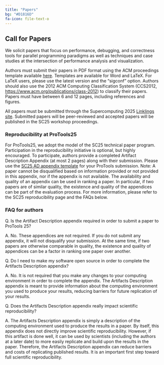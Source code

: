 ```yaml
---
title: "Papers"
bg: "#D1816D"
fa-icon: file-text-o
---
```


## Call for Papers

We solicit papers that focus on performance, debugging, and correctness tools
for parallel programming paradigms as well as techniques and case studies at
the intersection of performance analysis and visualization.

Authors must submit their papers in PDF format using the ACM proceedings
template available [here](https://www.acm.org/publications/proceedings-template).
Templates are available for Word and LaTeX.
For LaTeX users, please use the latest version and the “sigconf” option.
Authors should also use the 2012 ACM Computing Classification System (CCS2012,
https://www.acm.org/publications/class-2012) to classify their papers.
Papers must have between 6 and 12 pages, including references and figures.

All papers must be submitted through the Supercomputing 2025 [Linklings site](https://submissions.supercomputing.org/).
Submitted papers will be peer-reviewed and accepted papers will be published
in the SC25 workshop proceedings.


### Reproducibility at ProTools25

For ProTools25, we adopt the model of the SC25 technical paper program. Participation in the reproducibility initiative is optional, but highly encouraged. To participate, authors provide a completed Artifact Description Appendix (at most 2 pages) along with their submission. Please use the [SC25 AD appendix template](https://github.com/weidendo/sc25-repro) for your ProTools submission.
Note: A paper cannot be disqualified based on information provided or not provided in this appendix, nor if the appendix is not available. The availability and quality of an appendix can be used in ranking a paper. In particular, if two papers are of similar quality, the existence and quality of the appendices can be part of the evaluation process.
For more information, please refer to the SC25 reproducibility page and the FAQs below.

### FAQ for authors

Q. Is the Artifact Description appendix required in order to submit a paper to ProTools 25?

A. No. These appendices are not required. If you do not submit any appendix, it will not disqualify your submission. At the same time, if two papers are otherwise comparable in quality, the existence and quality of appendices can be a factor in ranking one paper over another.

Q. Do I need to make my software open source in order to complete the Artifacts Description appendix?

A. No. It is not required that you make any changes to your computing environment in order to complete the appendix. The Artifacts Description appendix is meant to provide information about the computing environment you used to produce your results, reducing barriers for future replication of your results.

Q. Does the Artifacts Description appendix really impact scientific reproducibility?

A. The Artifacts Description appendix is simply a description of the computing environment used to produce the results in a paper. By itself, this appendix does not directly improve scientific reproducibility. However, if this artifact is done well, it can be used by scientists (including the authors at a later date) to more easily replicate and build upon the results in the paper. Therefore, the Artifacts Description appendix can reduce barriers and costs of replicating published results. It is an important first step toward full scientific reproducibility.
